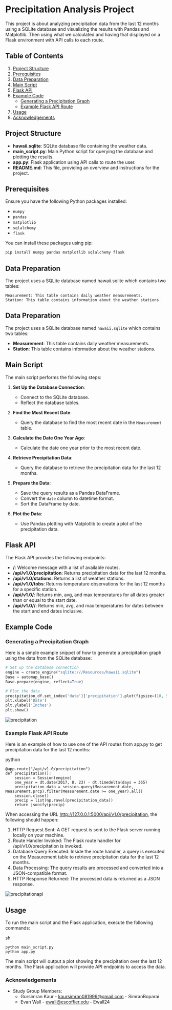 # Precipitation Analysis Project

This project is about analyzing precipitation data from the last 12 months using a SQLite database and visualizing the results with Pandas and Matplotlib. Then using what we calculated and having that displayed on a Flask environment with API calls to each route.

## Table of Contents

1. [Project Structure](#projectstructure)
2. [Prerequisites](#prerequisites)
3. [Data Preparation](#data-preparation)
4. [Main Script](#main-script)
5. [Flask API](#flask-api)
6. [Example Code](#example-code)
    - [Generating a Precipitation Graph](#generating-a-precipitation-graph)
    - [Example Flask API Route](#example-flask-api-route)
7. [Usage](#usage)
8. [Acknowledgements](#acknowledgements)

## Project Structure

- **hawaii.sqlite**: SQLite database file containing the weather data.
- **main_script.py**: Main Python script for querying the database and plotting the results.
- **app.py**: Flask application using API calls to route the user.
- **README.md**: This file, providing an overview and instructions for the project.

## Prerequisites

Ensure you have the following Python packages installed:

- `numpy`
- `pandas`
- `matplotlib`
- `sqlalchemy`
- `flask`

You can install these packages using pip:

```sh
pip install numpy pandas matplotlib sqlalchemy flask
```

## Data Preparation

The project uses a SQLite database named hawaii.sqlite which contains two tables:

    Measurement: This table contains daily weather measurements.
    Station: This table contains information about the weather stations.

## Data Preparation

The project uses a SQLite database named `hawaii.sqlite` which contains two tables:

- **Measurement**: This table contains daily weather measurements.
- **Station**: This table contains information about the weather stations.

## Main Script

The main script performs the following steps:

1. **Set Up the Database Connection**:
    - Connect to the SQLite database.
    - Reflect the database tables.

2. **Find the Most Recent Date**:
    - Query the database to find the most recent date in the `Measurement` table.

3. **Calculate the Date One Year Ago**:
    - Calculate the date one year prior to the most recent date.

4. **Retrieve Precipitation Data**:
    - Query the database to retrieve the precipitation data for the last 12 months.

5. **Prepare the Data**:
    - Save the query results as a Pandas DataFrame.
    - Convert the `date` column to datetime format.
    - Sort the DataFrame by date.

6. **Plot the Data**:
    - Use Pandas plotting with Matplotlib to create a plot of the precipitation data.

## Flask API

The Flask API provides the following endpoints:

- **/**: Welcome message with a list of available routes.
- **/api/v1.0/precipitation**: Returns precipitation data for the last 12 months.
- **/api/v1.0/stations**: Returns a list of weather stations.
- **/api/v1.0/tobs**: Returns temperature observations for the last 12 months for a specific station.
- **/api/v1.0/<start>**: Returns min, avg, and max temperatures for all dates greater than or equal to the start date.
- **/api/v1.0/<start>/<end>**: Returns min, avg, and max temperatures for dates between the start and end dates inclusive.

## Example Code

### Generating a Precipitation Graph

Here is a simple example snippet of how to generate a precipitation graph using the data from the SQLite database:

```python
# Set up the database connection
engine = create_engine("sqlite:///Resources/hawaii.sqlite")
Base = automap_base()
Base.prepare(engine, reflect=True)

# Plot the data
precipitation_df.set_index('date')['precipitation'].plot(figsize=(10, 5), title="Precipitation Over the Last 12 Months", legend=True)
plt.xlabel('Date')
plt.ylabel('Inches')
plt.show()
```
![precipitation](https://github.com/omidk414/sqlalchemy-challenge/blob/main/images/precipitation.png)


### Example Flask API Route

Here is an example of how to use one of the API routes from app.py to get precipitation data for the last 12 months:

python
```
@app.route("/api/v1.0/precipitation")
def precipitation():
    session = Session(engine)
    one_year = dt.date(2017, 8, 23) - dt.timedelta(days = 365)
    precipitation_data = session.query(Measurement.date, Measurement.prcp).filter(Measurement.date >= one_year).all()
    session.close()
    precip = list(np.ravel(precipitation_data))
    return jsonify(precip)
```
When accessing the URL http://127.0.0.1:5000/api/v1.0/precipitation, the following should happen:

   1.  HTTP Request Sent: A GET request is sent to the Flask server running locally on your machine.
   2. Route Handler Invoked: The Flask route handler for /api/v1.0/precipitation is invoked.
   3. Database Query Executed: Inside the route handler, a query is executed on the Measurement table to retrieve precipitation data for the last 12 months.
   4. Data Processing: The query results are processed and converted into a JSON-compatible format.
   5. HTTP Response Returned: The processed data is returned as a JSON response.

![precipitationapi](https://github.com/omidk414/sqlalchemy-challenge/blob/main/images/precipitationapi.png)

## Usage

To run the main script and the Flask application, execute the following commands:

sh
```
python main_script.py
python app.py
```
The main script will output a plot showing the precipitation over the last 12 months. The Flask application will provide API endpoints to access the data.

### Acknowledgements
- Study Group Members:
  - Gursimran Kaur - kaursimran081999@gmail.com - SimranBoparai
  - Evan Wall - ewall@escoffier.edu - Ewall24

